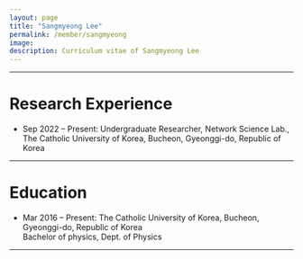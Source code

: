 ```yaml
---
layout: page
title: "Sangmyeong Lee"
permalink: /member/sangmyeong
image: 
description: Curriculum vitae of Sangmyeong Lee
---
```


***

Research Experience
============
* Sep 2022 – Present: Undergraduate Researcher, Network Science Lab., The Catholic University of Korea, Bucheon, Gyeonggi-do, Republic of Korea

***

Education
============
* Mar 2016 – Present: The Catholic University of Korea, Bucheon, Gyeonggi-do, Republic of Korea <br> Bachelor of physics, Dept. of Physics

***


